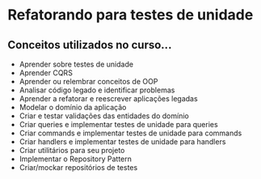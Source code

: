 # Refatorando para testes de unidade

## Conceitos utilizados no curso...

*   Aprender sobre testes de unidade
*   Aprender CQRS
*   Aprender ou relembrar conceitos de OOP
*   Analisar código legado e identificar problemas
*   Aprender a refatorar e reescrever aplicações legadas
*   Modelar o domínio da aplicação
*   Criar e testar validações das entidades do domínio
*   Criar queries e implementar testes de unidade para queries
*   Criar commands e implementar testes de unidade para commands
*   Criar handlers e implementar testes de unidade para handlers
*   Criar utilitários para seu projeto
*   Implementar o Repository Pattern
*   Criar/mockar repositórios de testes